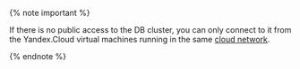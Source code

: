 {% note important %}

If there is no public access to the DB cluster, you can only connect to it from the Yandex.Cloud virtual machines running in the same [cloud network](../../vpc/concepts/network.md).

{% endnote %}

